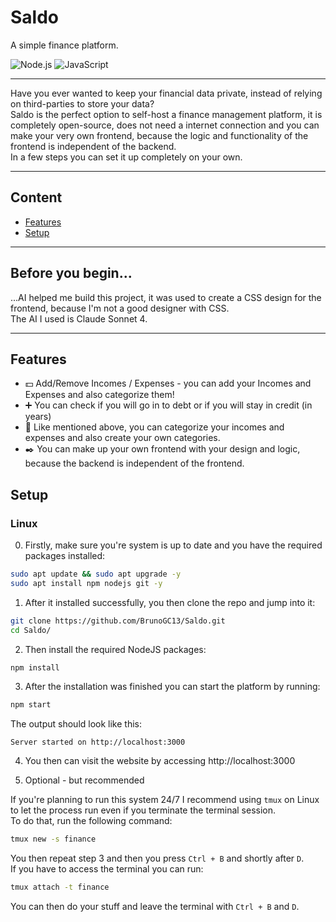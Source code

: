 # Saldo

A simple finance platform.

![Node.js](https://img.shields.io/badge/node.js-43853D?style=for-the-badge&logo=node.js&logoColor=white)
![JavaScript](https://img.shields.io/badge/javascript-F7DF1E?style=for-the-badge&logo=javascript&logoColor=black)

---

Have you ever wanted to keep your financial data private, instead of relying on third-parties to store your data?   
Saldo is the perfect option to self-host a finance management platform, it is completely open-source, does not need a internet connection and you can make your very own frontend, because the logic and functionality of the frontend is independent of the backend.   
In a few steps you can set it up completely on your own.

---

## Content

- [Features](#features)
- [Setup](#setup)

---

## Before you begin...
...AI helped me build this project, it was used to create a CSS design for the frontend, because I'm not a good designer with CSS.   
The AI I used is Claude Sonnet 4.

---

## Features

- 💵 Add/Remove Incomes / Expenses - you can add your Incomes and Expenses and also categorize them!
- ➕ You can check if you will go in to debt or if you will stay in credit (in years)
- 📃 Like mentioned above, you can categorize your incomes and expenses and also create your own categories.
- ✒️ You can make up your own frontend with your design and logic, because the backend is independent of the frontend.

## Setup

### Linux

0. Firstly, make sure you're system is up to date and you have the required packages installed:

```bash
sudo apt update && sudo apt upgrade -y
sudo apt install npm nodejs git -y
```

1. After it installed successfully, you then clone the repo and jump into it:

```bash
git clone https://github.com/BrunoGC13/Saldo.git
cd Saldo/
```

2. Then install the required NodeJS packages:

```bash
npm install
```

3. After the installation was finished you can start the platform by running:

```bash
npm start
```

The output should look like this:

```text
Server started on http://localhost:3000
```

4. You then can visit the website by accessing http://localhost:3000

5. Optional - but recommended

If you're planning to run this system 24/7 I recommend using `tmux` on Linux to let the process run even if you terminate the terminal session.   
To do that, run the following command:

```bash
tmux new -s finance
```

You then repeat step 3 and then you press `Ctrl + B` and shortly after `D`.   
If you have to access the terminal you can run:

```bash
tmux attach -t finance
```

You can then do your stuff and leave the terminal with `Ctrl + B` and `D`.